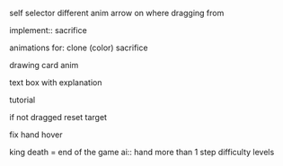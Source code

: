 self selector different anim 
arrow on where dragging from

implement::
sacrifice

animations for:
clone (color)
sacrifice

drawing card anim

text box with explanation

tutorial

if not dragged reset target

fix hand hover

king death = end of the game
ai::
    hand
    more than 1 step
    difficulty levels
<!-- kinda? they just rotate lol -->
<!-- graves renderering -->
